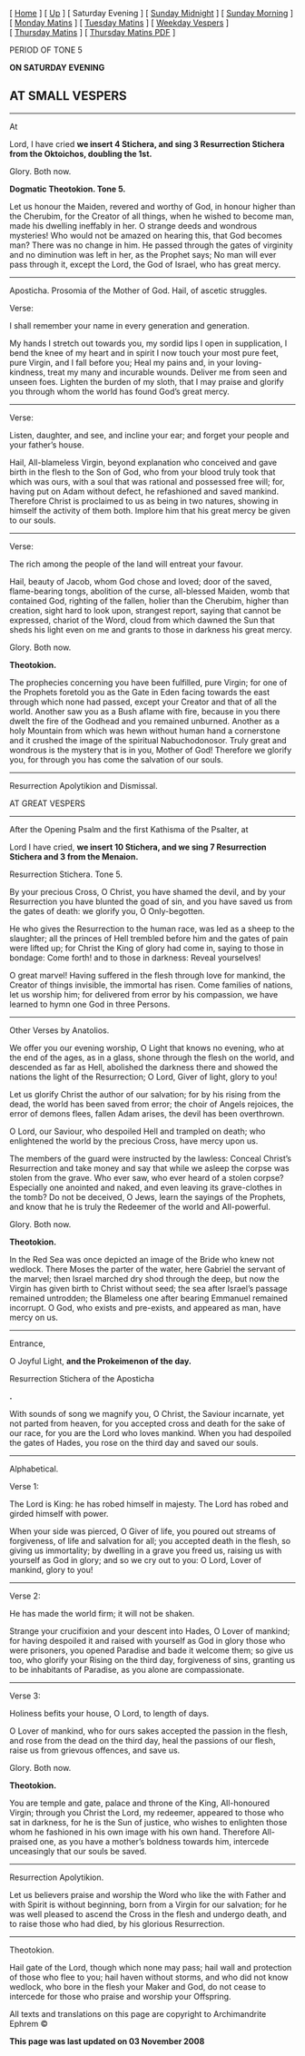 \[ [Home](index.md) \] \[ [Up](tone5.md) \] \[ Saturday Evening \] \[ [Sunday Midnight](sun5nc.md) \] \[ [Sunday Morning](sun5mc.md) \] \[ [Monday Matins](monday_matins4.md) \] \[ [Tuesday Matins](tuesday_matins4.md) \] \[ [Weekday Vespers](weekday_vespers4.md) \] \[ [Thursday Matins](thursday_matins5.md) \] \[ [Thursday Matins PDF](Thursday%20Matins%20PDF.md) \]

PERIOD OF TONE 5

**ON SATURDAY EVENING**

AT SMALL VESPERS
----------------

****

At

Lord, I have cried **we insert 4 Stichera, and sing 3 Resurrection Stichera from the Oktoichos, doubling the 1st.**

Glory. Both now.

**Dogmatic Theotokion. Tone 5.**

Let us honour the Maiden, revered and worthy of God, in honour higher than the Cherubim, for the Creator of all things, when he wished to become man, made his dwelling ineffably in her. O strange deeds and wondrous mysteries! Who would not be amazed on hearing this, that God becomes man? There was no change in him. He passed through the gates of virginity and no diminution was left in her, as the Prophet says; No man will ever pass through it, except the Lord, the God of Israel, who has great mercy.

****

Aposticha. Prosomia of the Mother of God. Hail, of ascetic struggles.

Verse:

I shall remember your name in every generation and generation.

My hands I stretch out towards you, my sordid lips I open in supplication, I bend the knee of my heart and in spirit I now touch your most pure feet, pure Virgin, and I fall before you; Heal my pains and, in your loving-kindness, treat my many and incurable wounds. Deliver me from seen and unseen foes. Lighten the burden of my sloth, that I may praise and glorify you through whom the world has found God’s great mercy.

****

Verse:

Listen, daughter, and see, and incline your ear; and forget your people and your father’s house.

Hail, All-blameless Virgin, beyond explanation who conceived and gave birth in the flesh to the Son of God, who from your blood truly took that which was ours, with a soul that was rational and possessed free will; for, having put on Adam without defect, he refashioned and saved mankind. Therefore Christ is proclaimed to us as being in two natures, showing in himself the activity of them both. Implore him that his great mercy be given to our souls.

****

Verse:

The rich among the people of the land will entreat your favour.

Hail, beauty of Jacob, whom God chose and loved; door of the saved, flame-bearing tongs, abolition of the curse, all-blessed Maiden, womb that contained God, righting of the fallen, holier than the Cherubim, higher than creation, sight hard to look upon, strangest report, saying that cannot be expressed, chariot of the Word, cloud from which dawned the Sun that sheds his light even on me and grants to those in darkness his great mercy.

Glory. Both now.

**Theotokion.**

The prophecies concerning you have been fulfilled, pure Virgin; for one of the Prophets foretold you as the Gate in Eden facing towards the east through which none had passed, except your Creator and that of all the world. Another saw you as a Bush aflame with fire, because in you there dwelt the fire of the Godhead and you remained unburned. Another as a holy Mountain from which was hewn without human hand a cornerstone and it crushed the image of the spiritual Nabuchodonosor. Truly great and wondrous is the mystery that is in you, Mother of God! Therefore we glorify you, for through you has come the salvation of our souls.

****

Resurrection Apolytikion and Dismissal.

AT GREAT VESPERS

****

After the Opening Psalm and the first Kathisma of the Psalter, at

Lord I have cried, **we insert 10 Stichera, and we sing 7 Resurrection Stichera and 3 from the Menaion.**

Resurrection Stichera. Tone 5.

By your precious Cross, O Christ, you have shamed the devil, and by your Resurrection you have blunted the goad of sin, and you have saved us from the gates of death: we glorify you, O Only-begotten.

He who gives the Resurrection to the human race, was led as a sheep to the slaughter; all the princes of Hell trembled before him and the gates of pain were lifted up; for Christ the King of glory had come in, saying to those in bondage: Come forth! and to those in darkness: Reveal yourselves!

O great marvel! Having suffered in the flesh through love for mankind, the Creator of things invisible, the immortal has risen. Come families of nations, let us worship him; for delivered from error by his compassion, we have learned to hymn one God in three Persons.

****

Other Verses by Anatolios.

We offer you our evening worship, O Light that knows no evening, who at the end of the ages, as in a glass, shone through the flesh on the world, and descended as far as Hell, abolished the darkness there and showed the nations the light of the Resurrection; O Lord, Giver of light, glory to you!

Let us glorify Christ the author of our salvation; for by his rising from the dead, the world has been saved from error; the choir of Angels rejoices, the error of demons flees, fallen Adam arises, the devil has been overthrown.

O Lord, our Saviour, who despoiled Hell and trampled on death; who enlightened the world by the precious Cross, have mercy upon us.

The members of the guard were instructed by the lawless: Conceal Christ’s Resurrection and take money and say that while we asleep the corpse was stolen from the grave. Who ever saw, who ever heard of a stolen corpse? Especially one anointed and naked, and even leaving its grave-clothes in the tomb? Do not be deceived, O Jews, learn the sayings of the Prophets, and know that he is truly the Redeemer of the world and All-powerful.

Glory. Both now.

**Theotokion.**

In the Red Sea was once depicted an image of the Bride who knew not wedlock. There Moses the parter of the water, here Gabriel the servant of the marvel; then Israel marched dry shod through the deep, but now the Virgin has given birth to Christ without seed; the sea after Israel’s passage remained untrodden; the Blameless one after bearing Emmanuel remained incorrupt. O God, who exists and pre-exists, and appeared as man, have mercy on us.

****

Entrance,

O Joyful Light, **and the Prokeimenon of the day.**

Resurrection Stichera of the Aposticha

**.**

With sounds of song we magnify you, O Christ, the Saviour incarnate, yet not parted from heaven, for you accepted cross and death for the sake of our race, for you are the Lord who loves mankind. When you had despoiled the gates of Hades, you rose on the third day and saved our souls.

****

Alphabetical.

Verse 1:

The Lord is King: he has robed himself in majesty. The Lord has robed and girded himself with power.

When your side was pierced, O Giver of life, you poured out streams of forgiveness, of life and salvation for all; you accepted death in the flesh, so giving us immortality; by dwelling in a grave you freed us, raising us with yourself as God in glory; and so we cry out to you: O Lord, Lover of mankind, glory to you!

****

Verse 2:

He has made the world firm; it will not be shaken.

Strange your crucifixion and your descent into Hades, O Lover of mankind; for having despoiled it and raised with yourself as God in glory those who were prisoners, you opened Paradise and bade it welcome them; so give us too, who glorify your Rising on the third day, forgiveness of sins, granting us to be inhabitants of Paradise, as you alone are compassionate.

****

Verse 3:

Holiness befits your house, O Lord, to length of days.

O Lover of mankind, who for ours sakes accepted the passion in the flesh, and rose from the dead on the third day, heal the passions of our flesh, raise us from grievous offences, and save us.

Glory. Both now.

**Theotokion.**

You are temple and gate, palace and throne of the King, All-honoured Virgin; through you Christ the Lord, my redeemer, appeared to those who sat in darkness, for he is the Sun of justice, who wishes to enlighten those whom he fashioned in his own image with his own hand. Therefore All-praised one, as you have a mother’s boldness towards him, intercede unceasingly that our souls be saved.

****

Resurrection Apolytikion.

Let us believers praise and worship the Word who like the with Father and with Spirit is without beginning, born from a Virgin for our salvation; for he was well pleased to ascend the Cross in the flesh and undergo death, and to raise those who had died, by his glorious Resurrection.

****

Theotokion.

Hail gate of the Lord, though which none may pass; hail wall and protection of those who flee to you; hail haven without storms, and who did not know wedlock, who bore in the flesh your Maker and God, do not cease to intercede for those who praise and worship your Offspring.

All texts and translations on this page are copyright to Archimandrite Ephrem ©

**This page was last updated on 03 November 2008**

